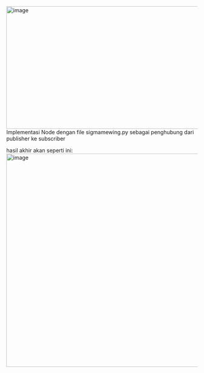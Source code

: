 <img width="1516" height="323" alt="image" src="https://github.com/user-attachments/assets/cd5a8197-441a-4b6f-8b89-c225d482bf30" />
Implementasi Node dengan file sigmamewing.py sebagai penghubung dari publisher ke subscriber

hasil akhir akan seperti ini:
<img width="1325" height="562" alt="image" src="https://github.com/user-attachments/assets/a0f84fab-2c38-4e0a-8965-8dce60cdc277" />

